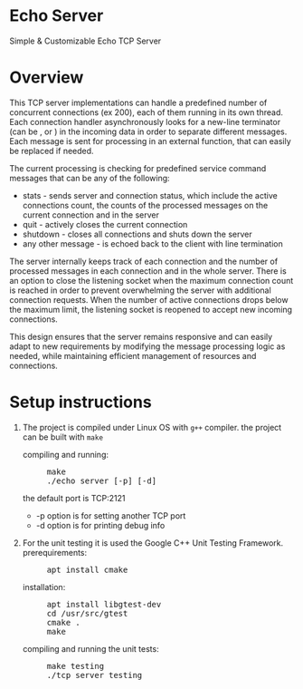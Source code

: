 # Echo Server
Simple & Customizable Echo TCP Server

# Overview
This TCP server implementations can handle a predefined number of concurrent connections (ex 200), each of them running in its own thread. Each connection handler asynchronously looks for a new-line terminator (can be <CR>, <LF> or <CR><LF>) in the incoming data in order to separate different messages.
Each message is sent for processing in an external function, that can easily be replaced if needed.

The current processing is checking for predefined service command messages that can be any of the following:
- stats - sends server and connection status, which include the active connections count, the counts of the processed messages on the current connection and in the server
- quit - actively closes the current connection
- shutdown - closes all connections and shuts down the server
- any other message - is echoed back to the client with line termination <LF>

The server internally keeps track of each connection and the number of processed messages in each connection and in the whole server.
There is an option to close the listening socket when the maximum connection count is reached in order to prevent overwhelming the server with additional connection requests. When the number of active connections drops below the maximum limit, the listening socket is reopened to accept new incoming connections.

This design ensures that the server remains responsive and can easily adapt to new requirements by modifying the message processing logic as needed, while maintaining efficient management of resources and connections.

# Setup instructions

1. The project is compiled under Linux OS with `g++` compiler.
    the project can be built with `make`

    compiling and running:
    <pre>
        make
        ./echo_server [-p<tcp_port>] [-d]</pre>

    the default port is TCP:2121
    - -p option is for setting another TCP port
    - -d option is for printing debug info

2. For the unit testing it is used the Google C++ Unit Testing Framework.
    prerequirements:
    <pre>
        apt install cmake</pre>

    installation:
    <pre>
        apt install libgtest-dev
        cd /usr/src/gtest
        cmake .
        make</pre>

    compiling and running the unit tests:
    <pre>
        make testing
        ./tcp_server_testing</pre>

